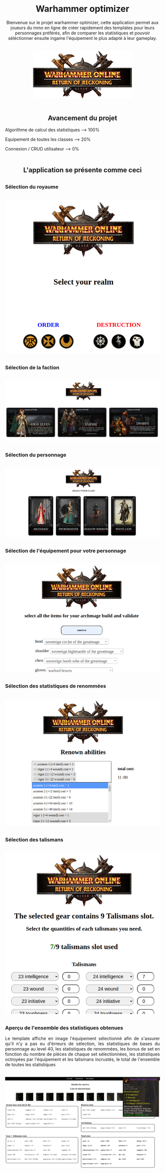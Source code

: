 <h1 align="center" style="margin-top:3rem;"> Warhammer optimizer </h1>

<p style="text-align:center;">Bienvenue sur le projet warhammer optimizer, cette application permet aux joueurs du mmo en ligne de créer rapidement des templates pour leurs personnages préférés, afin de comparer les statistiques et pouvoir séléctionner ensuite ingame l'équipement le plus adapté à leur gameplay.</p>

<div align="center" style="margin-top: 2rem;"> 
    <img src="Warhammer-optimiser/public/asset/images/logo.jpeg" alt=""> 
</div>

<h2 align="center" style="margin-top:3rem;"> Avancement du projet </h2>
<p>Algorithme de calcul des statistiques --> 100% </p>
<p>Equipement de toutes les classes --> 20% </p>
<p>Connexion / CRUD utilisateur --> 0% </p>


<h2 align="center" style="margin-top:3rem;">L'application se présente comme ceci </h2>

<h3 style="margin-top:2rem;"> Sélection du royaume </h3>
<div align="center" style="margin-top: 2rem;"> 
    <img src="Warhammer-optimiser/docs preview/realm.png" alt=""> 
</div>

<h3 style="margin-top:2rem;"> Sélection de la faction</h3>
<div align="center" style="margin-top: 2rem;"> 
    <img src="Warhammer-optimiser/docs preview/race.png" alt="">
</div>

<h3 style="margin-top:2rem;"> Sélection du personnage</h3>
<div align="center" style="margin-top: 2rem;"> 
    <img src="Warhammer-optimiser/docs preview/class.png" alt=""> 
</div>

<h3 style="margin-top:2rem;"> Sélection de l'équipement pour votre personnage</h3>
<div align="center" style="margin-top: 2rem;"> 
    <img src="Warhammer-optimiser/docs preview/gear.png" alt=""> 
</div>

<h3 style="margin-top:2rem;"> Sélection des statistiques de renommées</h3>
<div align="center" style="margin-top: 2rem;"> 
    <img src="Warhammer-optimiser/docs preview/renown.png" alt=""> 
</div>

<h3 style="margin-top:2rem;"> Sélection des talismans</h3>
<div align="center" style="margin-top: 2rem;"> 
    <img src="Warhammer-optimiser/docs preview/talismans.png" alt=""> 
</div>

<h3 style="margin-top:2rem;"> Aperçu de l'ensemble des statistiques obtenues</h3>

<p style="text-align:justify;">Le template affiche en image l'équipement sélectionné afin de s'assurer qu'il n'y a pas eu d'érreurs de sélection, les statistiques de bases du personnage au level 40, les statistiques de renommées, les bonus de set en fonction du nombre de pièces de chaque set sélectionnées, les statistiques octroyées par l'équipement et les talismans incrustés, le total de l'ensemble de toutes les statistiques</p>

<div align="center" style="margin-top: 2rem;"> 
    <img src="Warhammer-optimiser/docs preview/results.png" alt=""> 
</div>



